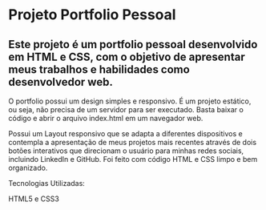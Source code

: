 # Projeto Portfolio Pessoal

## Este projeto é um portfolio pessoal desenvolvido em HTML e CSS, com o objetivo de apresentar meus trabalhos e habilidades como desenvolvedor web. 

O portfolio possui um design simples e responsivo. É um projeto estático, ou seja, não precisa de um servidor para ser executado. 
Basta baixar o código e abrir o arquivo index.html em um navegador web. 

Possui um Layout responsivo que se adapta a diferentes dispositivos e contempla a apresentação de meus projetos mais recentes através de dois botões interativos que 
direcionam o usuário para minhas redes sociais, incluindo LinkedIn e GitHub. Foi feito com código HTML e CSS limpo e bem organizado.

Tecnologias Utilizadas:

HTML5 e CSS3

